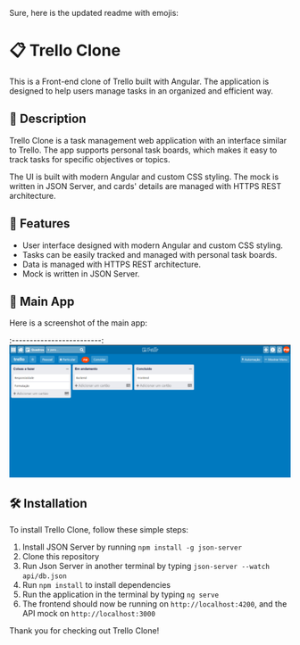 Sure, here is the updated readme with emojis:

# 📋 Trello Clone

This is a Front-end clone of Trello built with Angular. The application is designed to help users manage tasks in an organized and efficient way.

## 📝 Description

Trello Clone is a task management web application with an interface similar to Trello. The app supports personal task boards, which makes it easy to track tasks for specific objectives or topics.

The UI is built with modern Angular and custom CSS styling. The mock is written in JSON Server, and cards' details are managed with HTTPS REST architecture.

## 🚀 Features

- User interface designed with modern Angular and custom CSS styling.
- Tasks can be easily tracked and managed with personal task boards.
- Data is managed with HTTPS REST architecture.
- Mock is written in JSON Server.

## 📱 Main App

Here is a screenshot of the main app:

:-------------------------:
![](https://github.com/Pedrowesley/Trello-clone-Angular/blob/main/src/assets/screenshots/main.PNG "Main")

## 🛠️ Installation

To install Trello Clone, follow these simple steps:

1. Install JSON Server by running `npm install -g json-server`
2. Clone this repository
3. Run Json Server in another terminal by typing `json-server --watch api/db.json`
4. Run `npm install` to install dependencies
5. Run the application in the terminal by typing `ng serve`
6. The frontend should now be running on `http://localhost:4200`, and the API mock on `http://localhost:3000`

Thank you for checking out Trello Clone!
